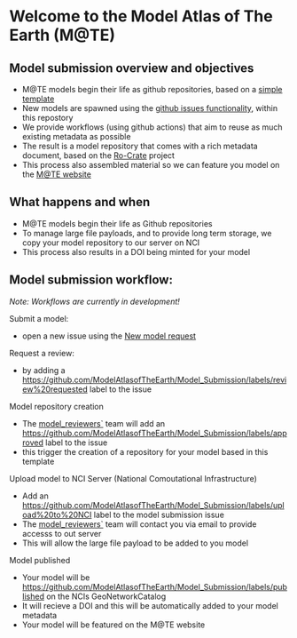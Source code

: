 # Welcome to the Model Atlas of The Earth (M@TE)

## Model submission overview and objectives

* M@TE models begin their life as github repositories, based on a [simple template](https://github.com/ModelAtlasofTheEarth/mate_model_template)
* New models are spawned using the [github issues functionality](https://github.com/ModelAtlasofTheEarth/Model_Submission/issues), within this repostory
* We provide workflows (using github actions) that aim to reuse as much existing metadata as possible
* The result is a model repository that comes with a rich metadata document, based on the [Ro-Crate](https://www.researchobject.org/ro-crate/) project
* This process also assembled material so we can feature you model on the [M@TE website](https://mate.science)

## What happens and when

*  M@TE models begin their life as Github repositories
*  To manage large file payloads, and to provide long term storage,  we copy your model repository to our server on NCI
*  This process also results in a DOI being minted for your model

## Model submission workflow:

_Note: Workflows are currently in development!_

Submit a model: 
* open a new issue using the [New model request](https://github.com/ModelAtlasofTheEarth/Model_Submission/issues/new/choose)

Request a review:
* by adding a https://github.com/ModelAtlasofTheEarth/Model_Submission/labels/review%20requested label to the issue

Model repository creation
* The [model_reviewers`](https://github.com/orgs/ModelAtlasofTheEarth/teams/model_reviewers) team will add an https://github.com/ModelAtlasofTheEarth/Model_Submission/labels/approved label to the issue
* this trigger the creation of a repository for your model based in this template

Upload model to NCI Server (National Comoutational Infrastructure) 
* Add an https://github.com/ModelAtlasofTheEarth/Model_Submission/labels/upload%20to%20NCI label to the model submission issue
* The [model_reviewers`](https://github.com/orgs/ModelAtlasofTheEarth/teams/model_reviewers) team will contact you via email to provide accesss to out server
* This will allow the large file payload to be added to you model

Model published
* Your model will be https://github.com/ModelAtlasofTheEarth/Model_Submission/labels/published on the NCIs GeoNetworkCatalog
* It will recieve a DOI and this will be automatically added to your model metadata
* Your model will be featured on the M@TE website
